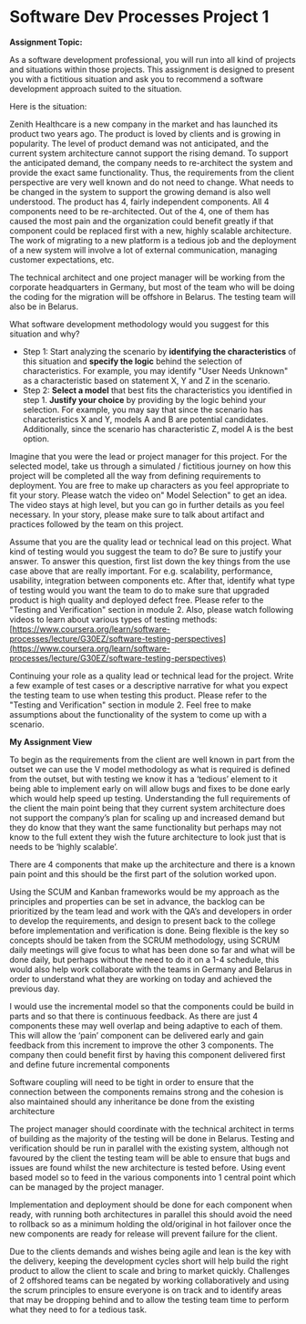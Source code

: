 # Software Dev Processes Project 1

**Assignment Topic:**

As a software development professional, you will run into all kind of projects and situations within those projects. This assignment is designed to present you with a fictitious situation and ask you to recommend a software development approach suited to the situation. 

Here is the situation: 

Zenith Healthcare is a new company in the market and has launched its product two years ago. The product is loved by clients and is growing in popularity. The level of product demand was not anticipated, and the current system architecture cannot support the rising demand. To support the anticipated demand, the company needs to re-architect the system and provide the exact same functionality. Thus, the requirements from the client perspective are very well known and do not need to change. What needs to be changed in the system to support the growing demand is also well understood. The product has 4, fairly independent components. All 4 components need to be re-architected. Out of the 4, one of them has caused the most pain and the organization could benefit greatly if that component could be replaced first with a new, highly scalable architecture. The work of migrating to a new platform is a tedious job and the deployment of a new system will involve a lot of external communication, managing customer expectations, etc.

The technical architect and one project manager will be working from the corporate headquarters in Germany, but most of the team who will be doing the coding for the migration will be offshore in Belarus. The testing team will also be in Belarus.

What software development methodology would you suggest for this situation and why? 

* Step 1: Start analyzing the scenario by **identifying the characteristics** of this situation and **specify the logic** behind the selection of characteristics. For example, you may identify "User Needs Unknown" as a characteristic based on statement X, Y and Z in the scenario.
* Step 2: **Select a model** that best fits the characteristics you identified in step 1. **Justify your choice** by providing by the logic behind your selection. For example, you may say that since the scenario has characteristics X and Y, models A and B are potential candidates. Additionally, since the scenario has characteristic Z, model A is the best option.

Imagine that you were the lead or project manager for this project. For the selected model, take us through a simulated / fictitious journey on how this project will be completed all the way from defining requirements to deployment. You are free to make up characters as you feel appropriate to fit your story. Please watch the video on" Model Selection" to get an idea. The video stays at high level, but you can go in further details as you feel necessary. In your story, please make sure to talk about artifact and practices followed by the team on this project.

Assume that you are the quality lead or technical lead on this project. What kind of testing would you suggest the team to do? Be sure to justify your answer. To answer this question, first list down the key things from the use case above that are really important. For e.g. scalability, performance, usability, integration between components etc. After that, identify what type of testing would you want the team to do to make sure that upgraded product is high quality and deployed defect free. Please refer to the "Testing and Verification" section in module 2. Also, please watch following videos to learn about various types of testing methods: [https://www.coursera.org/learn/software-processes/lecture/G30EZ/software-testing-perspectives](https://www.coursera.org/learn/software-processes/lecture/G30EZ/software-testing-perspectives)

Continuing your role as a quality lead or technical lead for the project. Write a few example of test cases or a descriptive narrative for what you expect the testing team to use when testing this product. Please refer to the "Testing and Verification" section in module 2. Feel free to make assumptions about the functionality of the system to come up with a scenario.

**My Assignment View**

To begin as the requirements from the client are well known in part from the outset we can use the V model methodology as what is required is defined from the outset, but with testing we know it has a ‘tedious’ element to it being able to implement early on will allow bugs and fixes to be done early which would help speed up testing. Understanding the full requirements of the client the main point being that they current system architecture does not support the company’s plan for scaling up and increased demand but they do know that they want the same functionality but perhaps may not know to the full extent they wish the future architecture to look just that is needs to be ‘highly scalable’.

There are 4 components that make up the architecture and there is a known pain point and this should be the first part of the solution worked upon.

Using the SCUM and Kanban frameworks would be my approach as the principles and properties can be set in advance, the backlog can be prioritized by the team lead and work with the QA’s and developers in order to develop the requirements, and design to present back to the college before implementation and verification is done. Being flexible is the key so concepts should be taken from the SCRUM methodology, using SCRUM daily meetings will give focus to what has been done so far and what will be done daily, but perhaps without the need to do it on a 1-4 schedule, this would also help work collaborate with the teams in Germany and Belarus in order to understand what they are working on today and achieved the previous day.

I would use the incremental model so that the components could be build in parts and so that there is continuous feedback. As there are just 4 components these may well overlap and being adaptive to each of them. This will allow the ‘pain’ component can be delivered early and gain feedback from this increment to improve the other 3 components. The company then could benefit first by having this component delivered first and define future incremental components

Software coupling will need to be tight in order to ensure that the connection between the components remains strong and the cohesion is also maintained should any inheritance be done from the existing architecture

The project manager should coordinate with the technical architect in terms of building as the majority of the testing will be done in Belarus. Testing and verification should be run in parallel with the existing system, although not favoured by the client the testing team will be able to ensure that bugs and issues are found whilst the new architecture is tested before. Using event based model so to feed in the various components into 1 central point which can be managed by the project manager.

Implementation and deployment should be done for each component when ready, with running both architectures in parallel this should avoid the need to rollback so as a minimum holding the old/original in hot failover once the new components are ready for release will prevent failure for the client.

Due to the clients demands and wishes being agile and lean is the key with the delivery, keeping the development cycles short will help build the right product to allow the client to scale and bring to market quickly. Challenges of 2 offshored teams can be negated by working collaboratively and using the scrum principles to ensure everyone is on track and to identify areas that may be dropping behind and to allow the testing team time to perform what they need to for a tedious task.

